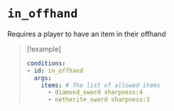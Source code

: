 # `in_offhand`

Requires a player to have an item in their offhand

> [!example]
> ```yaml
> conditions:
> - id: in_offhand
>   args:
>     items: # The list of allowed items
>       - diamond_sword sharpness:4
>       - netherite_sword sharpness:3 
> ```
